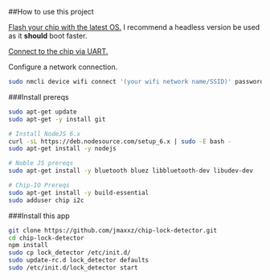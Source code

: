 ##How to use this project

[Flash your chip with the latest OS.](http://flash.getchip.com/) I recommend a headless version be used as it **should** boot faster.

[Connect to the chip via UART.](http://docs.getchip.com/chip.html#headless-chip)

Configure a network connection.
```bash
sudo nmcli device wifi connect '(your wifi network name/SSID)' password '(your wifi password)' ifname wlan0
```

###Install prereqs

```bash
sudo apt-get update
sudo apt-get -y install git

# Install NodeJS 6.x
curl -sL https://deb.nodesource.com/setup_6.x | sudo -E bash -
sudo apt-get install -y nodejs

# Noble JS prereqs
sudo apt-get install -y bluetooth bluez libbluetooth-dev libudev-dev

# Chip-IO Prereqs
sudo apt-get install -y build-essential
sudo adduser chip i2c
```

###Install this app

```bash
git clone https://github.com/jmaxxz/chip-lock-detector.git
cd chip-lock-detector
npm install
sudo cp lock_detector /etc/init.d/
sudo update-rc.d lock_detector defaults
sudo /etc/init.d/lock_detector start
```

